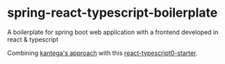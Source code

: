 # spring-react-typescript-boilerplate
A boilerplate for spring boot web application with a frontend developed in react &amp; typescript

Combining [kantega's approach](https://github.com/kantega/react-and-spring) with this [react-typescript0-starter](https://github.com/deepwaterL/react-typescript-boilerplate). 